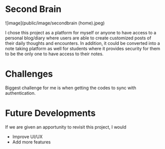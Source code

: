 # Second Brain

![image](public/image/secondbrain (home).jpeg)

I chose this project as a platform for myself or anyone to have access to a personal blog/diary where users are able to create customized posts of their daily thoughts and encounters.
In addition, it could be converted into a note taking platform as well for students where it provides security for them to be the only one to have access to their notes.

# Challenges
Biggest challenge for me is when getting the codes to sync with authentication.

# Future Developments
If we are given an apportunity to revisit this project, I would

- Improve UI/UX
- Add more features
